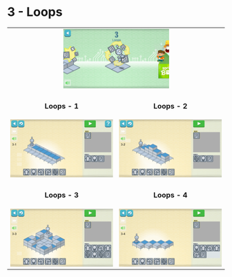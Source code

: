# 3 - Loops

<table border=0 align="center">
    <tr align="center" valign="middle">
        <td colspan="2"> <img src="3_loops.png" alt="3 - loops" width="50%" /> </td>
    </tr>
    <tr align="center" valign="middle">
        <td><h3>Loops - 1</h3></td>
        <td><h3>Loops - 2</h3></td>
    </tr>
    <tr align="center" valign="middle">
        <td><img src="3_1.png" /></td>
        <td><img src="3_2.png" /></td>
    </tr>
    <tr align="center" valign="middle">
        <td><h3>Loops - 3</h3></td>
        <td><h3>Loops - 4</h3></td>
    </tr>
    <tr align="center" valign="middle">
        <td><img src="3_3.png" /></td>
        <td><img src="3_4.png" /></td>
    </tr>
</table>
